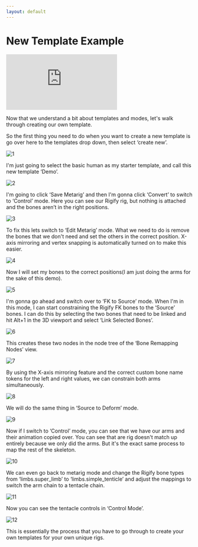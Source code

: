 ```yaml
---
layout: default
---
```


# New Template Example

<iframe src="https://www.youtube.com/embed/F9cTXzO8wq0" frameborder="0" allow="accelerometer; autoplay; clipboard-write; encrypted-media; gyroscope; picture-in-picture" allowfullscreen></iframe>


Now that we understand a bit about templates and modes, let's walk through creating our own template.

So the first thing you need to do when you want to create a new template is go over here to the templates drop down, then select ‘create new’.

![1](/assets/images/ue2rigify/new-template-example/1.jpg)

I'm just going to select the basic human as my starter template, and call this new template ‘Demo’.

![2](/assets/images/ue2rigify/new-template-example/2.jpg)

I'm going to click ‘Save Metarig’ and then I'm gonna click ‘Convert’ to switch to ‘Control’ mode. Here you can see our Rigify rig, but nothing is attached and the bones aren’t in the right positions.

![3](/assets/images/ue2rigify/new-template-example/3.jpg)

To fix this lets switch to ‘Edit Metarig’ mode.  What we need to do is remove the bones that we don't need and set the others in the correct position. X-axis mirroring and vertex snapping is automatically turned on to make this easier.

![4](/assets/images/ue2rigify/new-template-example/4.jpg)

Now I will set my bones to the correct positions(I am just doing the arms for the sake of this demo).

![5](/assets/images/ue2rigify/new-template-example/5.jpg)

I'm gonna go ahead and switch over to ‘FK to Source’ mode. When I'm in this mode, I can start constraining the Rigify FK bones to the ‘Source’ bones.  I can do this by selecting the two bones that need to be linked and hit Alt+1 in the 3D viewport and select ‘Link Selected Bones’.

![6](/assets/images/ue2rigify/new-template-example/6.jpg)

This creates these two nodes in the node tree of the ‘Bone Remapping Nodes’ view.

![7](/assets/images/ue2rigify/new-template-example/7.jpg)

By using the X-axis mirroring feature and the correct custom bone name tokens for the left and right values, we can constrain both arms simultaneously.

![8](/assets/images/ue2rigify/new-template-example/8.jpg)

We will do the same thing in ‘Source to Deform’ mode.

![9](/assets/images/ue2rigify/new-template-example/9.jpg)

Now if I switch to ‘Control’ mode, you can see that we have our arms and their animation copied over. You can see that are rig doesn't match up entirely because we only did the arms. But it's the exact same process to map the rest of the skeleton.

![10](/assets/images/ue2rigify/new-template-example/10.jpg)

We can even go back to metarig mode and change the Rigify bone types from ‘limbs.super_limb’ to ‘limbs.simple_tenticle’ and adjust the mappings to switch the arm chain to a tentacle chain.

![11](/assets/images/ue2rigify/new-template-example/11.jpg)

Now you can see the tentacle controls in ‘Control Mode’.

![12](/assets/images/ue2rigify/new-template-example/12.jpg)

This is essentially the process that you have to go through to create your own templates for your own unique rigs.

